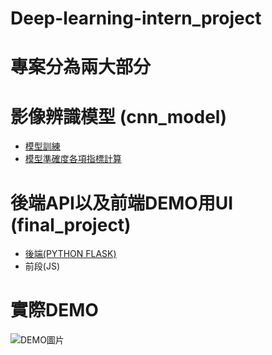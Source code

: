 # Deep-learning-intern_project

# 專案分為兩大部分

# 影像辨識模型 (cnn_model)
* [模型訓練](https://github.com/qwertad/Deep-learning-intern_project/blob/master/cnn_model/train.py)
* [模型準確度各項指標計算](https://github.com/qwertad/Deep-learning-intern_project/blob/master/cnn_model/evaluate.py)

# 後端API以及前端DEMO用UI (final_project)
* [後端(PYTHON FLASK)](https://github.com/qwertad/Deep-learning-intern_project/blob/master/final_project/app.py)
* 前段(JS)


# 實際DEMO
![DEMO圖片](‪qwertad/Deep-learning-intern_project/blob/master/readme_pic/ffff.JPG)
 
